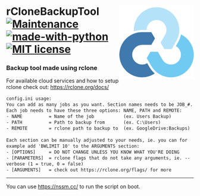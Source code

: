<img align="right" width="200" src="./res/logo.png"></img>
rCloneBackupTool
[![Maintenance](https://img.shields.io/badge/Maintained%3F-yes-green.svg)](https://GitHub.com/Naereen/StrapDown.js/graphs/commit-activity)
[![made-with-python](https://img.shields.io/badge/Made%20with-Python-green.svg)](https://www.python.org/)
[![MIT license](https://img.shields.io/badge/License-MIT-green.svg)](https://lbesson.mit-license.org/)
===
### Backup tool made using rclone
For available cloud services and how to setup rclone check out: https://rclone.org/docs/
```
config.ini usage:
You can add as many jobs as you want. Section names needs to be JOB_#.
Each job needs to have these three options: NAME, PATH and REMOTE:
- NAME          = Name of the job           (ex. Users Backup)
- PATH          = Path to backup from       (ex. C:\Users)
- REMOTE        = rclone path to backup to  (ex. GoogleDrive:Backups)

Each section can be manually adjusted to your needs, ie. you can for example add 'BWLIMIT 10' to the ARGUMENTS section:
- [OPTIONS]     = DO NOT CHANGE UNLESS YOU KNOW WHAT YOU'RE DOING
- [PARAMETERS]  = rclone flags that do not take any arguments, ie. --verbose (1 = true, 0 = false)
- [ARGUMENTS]   = check out https://rclone.org/flags/ for more
```
---
You can use https://nssm.cc/ to run the script on boot.
